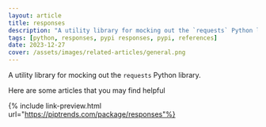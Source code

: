 ```yaml
---
layout: article
title: responses
description: "A utility library for mocking out the `requests` Python library."
tags: [python, responses, pypi responses, pypi, references]
date: 2023-12-27
cover: /assets/images/related-articles/general.png
---
```


A utility library for mocking out the `requests` Python library.

Here are some articles that you may find helpful

{% include link-preview.html url="https://piptrends.com/package/responses"%}